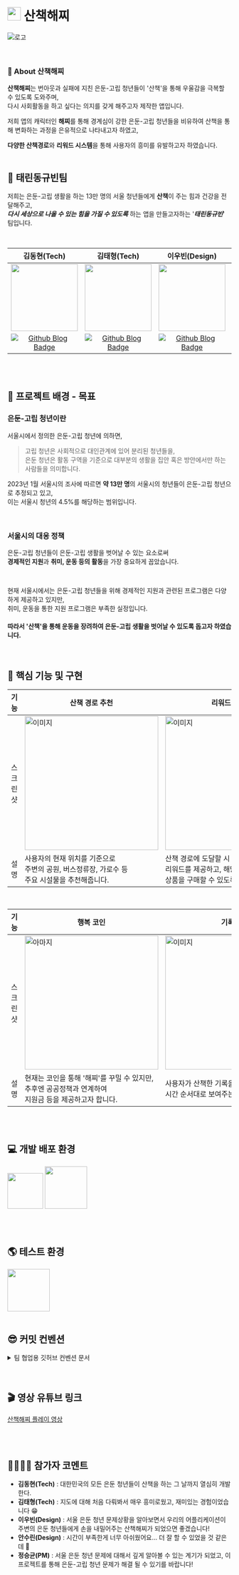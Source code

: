 # <img src="https://github.com/2023SST-InToTheSeoul/SanCheckHadge/assets/104834390/e3a19642-7618-4b57-8115-3b739e635ff0" width=30px> 산책해찌 

![로고](https://github.com/2023SST-InToTheSeoul/SanCheckHadge/assets/104834390/dbcc2f79-1935-4569-bd0e-e42a5ddb276a)

<br>

### 🦔 About 산책해찌

**산책해찌**는 번아웃과 실패에 지친 은둔-고립 청년들이 '산책'을 통해 우울감을 극복할 수 있도록 도와주며, <br>
다시 사회활동을 하고 싶다는 의지를 갖게 해주고자 제작한 앱입니다.

저희 앱의 캐릭터인 **해찌**를 통해 경계심이 강한 은둔-고립 청년들을 비유하여 산책을 통해 변화하는 과정을 은유적으로 나타내고자 하였고, 

**다양한 산책경로**와 **리워드 시스템**을 통해 사용자의 흥미를 유발하고자 하였습니다. 
<br>
<br>

## 🌱 태린동규빈팀

저희는 은둔-고립 생활을 하는 13만 명의 서울 청년들에게 **산책**이 주는 힘과 건강을 전달해주고,<br>
***다시 세상으로 나올 수 있는 힘을 가질 수 있도록*** 하는 앱을 만들고자하는 '***태린동규빈***' 팀입니다.

<br>

|김동현(Tech)|김태형(Tech)|이우빈(Design)|안수린(Design)|정승균(PM)|
|:---:|:---:|:---:|:---:|:---:|
|<img alt="" src="https://github.com/DhKimy.png" width="150">|<img alt="" src="https://github.com/Taerogrammer.png" width="150">|<img alt="" src="https://github.com/JellyBeen0326.png" width="150">|<img alt="" src="https://github.com/dimazsr.png" width="150">|<img alt="" src="https://github.com/seunggyun-jeong.png" width="150">
|[<img src="https://img.shields.io/badge/Github-black?style=for-the-badge&logo=github&logoColor=white" alt="Github Blog Badge"/>](https://github.com/DhKimy)|[<img src="https://img.shields.io/badge/Github-black?style=for-the-badge&logo=github&logoColor=white" alt="Github Blog Badge"/>](https://github.com/Taerogrammer)|[<img src="https://img.shields.io/badge/Github-black?style=for-the-badge&logo=github&logoColor=white" alt="Github Blog Badge"/>](https://github.com/JellyBeen0326)|[<img src="https://img.shields.io/badge/Github-black?style=for-the-badge&logo=github&logoColor=white" alt="Github Blog Badge"/>](https://github.com/dimazsr)|[<img src="https://img.shields.io/badge/Github-black?style=for-the-badge&logo=github&logoColor=white" alt="Github Blog Badge"/>](https://github.com/seunggyun-jeong)|

<br>
<br>

## 🎯 프로젝트 배경 - 목표

### 은둔-고립 청년이란 

서울시에서 정의한 은둔-고립 청년에 의하면,
> 고립 청년은 사회적으로 대인관계에 있어 분리된 청년들을, <br> 은둔 청년은 활동 구역을 기준으로 대부분의 생활을 집안 혹은 방안에서만 하는 사람들을 의미합니다.

2023년 1월 서울시의 조사에 따르면 **약 13만 명**의 서울시의 청년들이 은둔-고립 청년으로 추정되고 있고, <br>
이는 서울시 청년의 4.5%를 해당하는 범위입니다.

<br>

### 서울시의 대응 정책 

은둔-고립 청년들이 은둔-고립 생활을 벗어날 수 있는 요소로써 <br> 
**경제적인 지원**과 **취미, 운동 등의 활동**을 가장 중요하게 꼽았습니다.

<br>

현재 서울시에서는 은둔-고립 청년들을 위해 경제적인 지원과 관련된 프로그램은 다양하게 제공하고 있지만, <br>
취미, 운동을 통한 지원 프로그램은 부족한 실정입니다. 

#### 따라서 '산책'을 통해 운동을 장려하여 은둔-고립 생활을 벗어날 수 있도록 돕고자 하였습니다.

<br>

## 📱 핵심 기능 및 구현

|기능|산책 경로 추천|리워드 시스템|
|---|------|---|
|스크린샷|<img src="https://github.com/2023SST-InToTheSeoul/SanCheckHadge/assets/104834390/c3a837d8-16f3-4469-b665-22da152b3ca9" alt="이미지" width="300">|<img src="https://github.com/2023SST-InToTheSeoul/SanCheckHadge/assets/104834390/c91641a9-0439-49ad-a108-ff930ba10a3a" alt="이미지" width="300">|
|설명|사용자의 현재 위치를 기준으로<br>주변의 공원, 버스정류장, 가로수 등 <br>주요 시설물을 추천해줍니다.|산책 경로에 도달할 시 <br>리워드를 제공하고, 해당 리워드를 통해 <br>상품을 구매할 수 있도록 하였습니다.|

<br>

|기능|행복 코인|기록 뷰|
|---|------|---|
|스크린샷|<img src="https://github.com/2023SST-InToTheSeoul/SanCheckHadge/assets/104834390/4768e823-9d9d-4100-9c55-2bda9d8b09da" alt="아마지" width="300">|<img src="https://github.com/2023SST-InToTheSeoul/SanCheckHadge/assets/104834390/7d2f7f23-68f6-4072-89cd-17f69cdbcfb6" alt="이미지" width="300">|
|설명|현재는 코인을 통해 '해찌'를 꾸밀 수 있지만,<br> 추후엔 공공정책과 연계하여 <br>지원금 등을 제공하고자 합니다.|사용자가 산책한 기록을 <br>시간 순서대로 보여주는 뷰입니다.|

<br>
<br>

## 💻 개발 배포 환경

<img width="80" src="https://img.shields.io/badge/IOS-16%2B-silver"> <img width="95" src="https://img.shields.io/badge/Xcode-14.3-blue">

<br>
<br>
  
## 🌎 테스트 환경

<img width="95" src="https://img.shields.io/badge/Simulator-14.3-blue">
<br>
<br>

## 😎 **커밋 컨벤션**
  
<details>
<summary>팀 협업용 깃허브 컨벤션 문서 </summary>
<div markdown="1">

## 📝 코드 컨벤션
1. **Class / Struct** 정의
    - Class / Struct의 정의는 UpperCamelCase를 사용합니다.
    ```swift
    class FindIdViewModel: ObservableObject { ... }
    struct FindIdModel: Codable { ... }
    ```
2. **변수 및 함수**정의
    - 변수와 함수의 정의는 lowerCamelCase를 사용합니다.
    ```swift
    func getFacilities(userUUID: String) { ... }
    var facilityName: String = ""
    ```
3. **주석**활용
    - View는 **// - MARK :** 주석을 통해 영역을 구분합니다.

## 📌 Git Guide
> Issue -> 브랜치 생성 -> Pull 받은 후 작업 -> Commit -> Pull -> Push -> PR -> Merge

0. 새로운 작업 진행 전, Pull 하고 진행.
1. Issue는 기능 단위로 생성.
2. Issue에 관한 Commit과 Push는 본인 브랜치로 진행.
3. PR은 모든 작업 완료 후 보내기.

> 브랜치명 예제 (ex.이슈번호 10)

- 브랜치는 각 `feat/이슈번호-큰기능명/세부기능명`으로 생성합니다.
- ex. feat/#10-MapView/UI

<br>

> 커밋 컨벤션
```
[CHORE] 코드 수정, 내부 파일 수정, 주석
[FEAT] 새로운 기능 구현
[ADD] Feat 이외의 부수적인 코드 추가, 라이브러리 추가, 새로운 파일 생성 시, 에셋 추가
[FIX] 버그, 오류 해결
[DEL] 쓸모없는 코드 삭제
[DOCS] README나 WIKI 등의 문서 개정
[MOVE] 프로젝트 내 파일이나 코드의 이동
[RENAME] 파일 이름 변경이 있을 때 사용합니다
[REFACTOR] 전면 수정이 있을 때 사용합니다
[INIT] 프로젝트 생성
```
  </div>
</details>

<br>
<br>

## 🎬 영상 유튜브 링크

[산책해찌 플레이 영상](https://youtu.be/ufnZ9PsNyds)

<br>
<br>

## 👩‍👩‍👧‍👦 참가자 코멘트


- **김동현(Tech)** : 대한민국의 모든 은둔 청년들이 산책을 하는 그 날까지 열심히 개발한다.
- **김태형(Tech)** : 지도에 대해 처음 다뤄봐서 매우 흥미로웠고, 재미있는 경험이었습니다 😁
- **이우빈(Design)** : 서울 은둔 청년 문제상황을 알아보면서 우리의 어플리케이션이 주변의 은둔 청년들에게 손을 내밀어주는 산책해찌가 되었으면 좋겠습니다!
- **안수린(Design)** : 시간이 부족한게 너무 아쉬웠어요... 더 잘 할 수 있었을 것 같은데 🥲
- **정승균(PM)** : 서울 은둔 청년 문제에 대해서 깊게 알아볼 수 있는 계기가 되었고, 이 프로젝트를 통해 은둔-고립 청년 문제가 해결 될 수 있기를 바랍니다!

<br>
<br>
  
  

